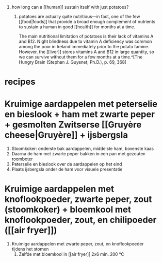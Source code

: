 1. how long can a [[human]] sustain itself with just potatoes?
	1. potatoes are actually quite nutritious—in fact, one of the few [[food|foods]] that provide a broad enough complement of nutrients to sustain a human in good [[health]] for months at a time.
	   
	   The main nutritional limitation of potatoes is their lack of vitamins A and B12. Night blindness due to vitamin A deficiency was common among the poor in Ireland immediately prior to the potato famine. However, the [[liver]] stores vitamins A and B12 in large quantity, so we can survive without them for a few months at a time.^[The Hungry Brain (Stephan J. Guyenet, Ph.D.), p. 69, 368]

# recipes
# Kruimige aardappelen met peterselie en bieslook + ham met zwarte peper + gesmolten Zwitserse [[Gruyère cheese|Gruyère]] + ijsbergsla
1. Stoomkoker: onderste bak aardappelen, middelste ham, bovenste kaas
2. Daarna de ham met zwarte peper bakken in een pan met gezouten roomboter
3. Peterselie en bieslook over de aardappelen op het eind
4. Plaats ijsbergsla onder de ham voor visuele presentatie

# Kruimige aardappelen met knoflookpoeder, zwarte peper, zout (stoomkoker) + bloemkool met knoflookpoeder, zout, en chilipoeder ([[air fryer]])
1. Kruimige aardappelen met zwarte peper, zout, en knoflookpoeder tijdens het stomen
	1. Zelfde met bloemkool in [[air fryer]] 2x6 min. 200 °C